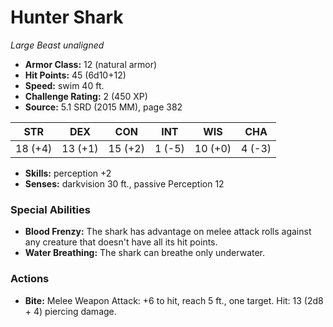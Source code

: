 # Hunter Shark

*Large* *Beast* *unaligned*

- **Armor Class:** 12 (natural armor)
- **Hit Points:** 45 (6d10+12)
- **Speed:** swim 40 ft.
- **Challenge Rating:** 2 (450 XP)
- **Source:** 5.1 SRD (2015 MM), page 382

| STR | DEX | CON | INT | WIS | CHA |
| --- | --- | --- | --- | --- | --- |
| 18 (+4) | 13 (+1) | 15 (+2) | 1 (-5) | 10 (+0) | 4 (-3) |

- **Skills:** perception +2
- **Senses:** darkvision 30 ft., passive Perception 12

### Special Abilities

- **Blood Frenzy:** The shark has advantage on melee attack rolls against any creature that doesn't have all its hit points.
- **Water Breathing:** The shark can breathe only underwater.

### Actions

- **Bite:** Melee Weapon Attack: +6 to hit, reach 5 ft., one target. Hit: 13 (2d8 + 4) piercing damage.


